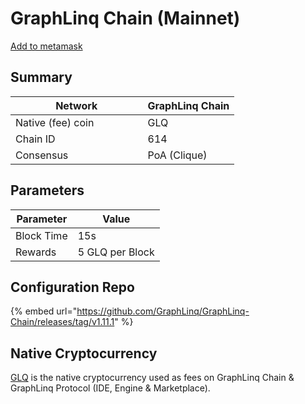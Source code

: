 # GraphLinq Chain (Mainnet)

[Add to metamask](wallet/add-graphlinq-chain-to-metamask.md)

## Summary

<table><thead><tr><th width="195.5">Network</th><th>GraphLinq Chain</th></tr></thead><tbody><tr><td>Native (fee) coin</td><td>GLQ</td></tr><tr><td>Chain ID</td><td>614</td></tr><tr><td>Consensus</td><td>PoA (Clique)</td></tr></tbody></table>

## Parameters

| Parameter  | Value           |
| ---------- | --------------- |
| Block Time | 15s             |
| Rewards    | 5 GLQ per Block |

## Configuration Repo

{% embed url="https://github.com/GraphLinq/GraphLinq-Chain/releases/tag/v1.11.1" %}

## Native Cryptocurrency

[GLQ](../../glq/) is the native cryptocurrency used as fees on GraphLinq Chain & GraphLinq Protocol (IDE, Engine & Marketplace).
